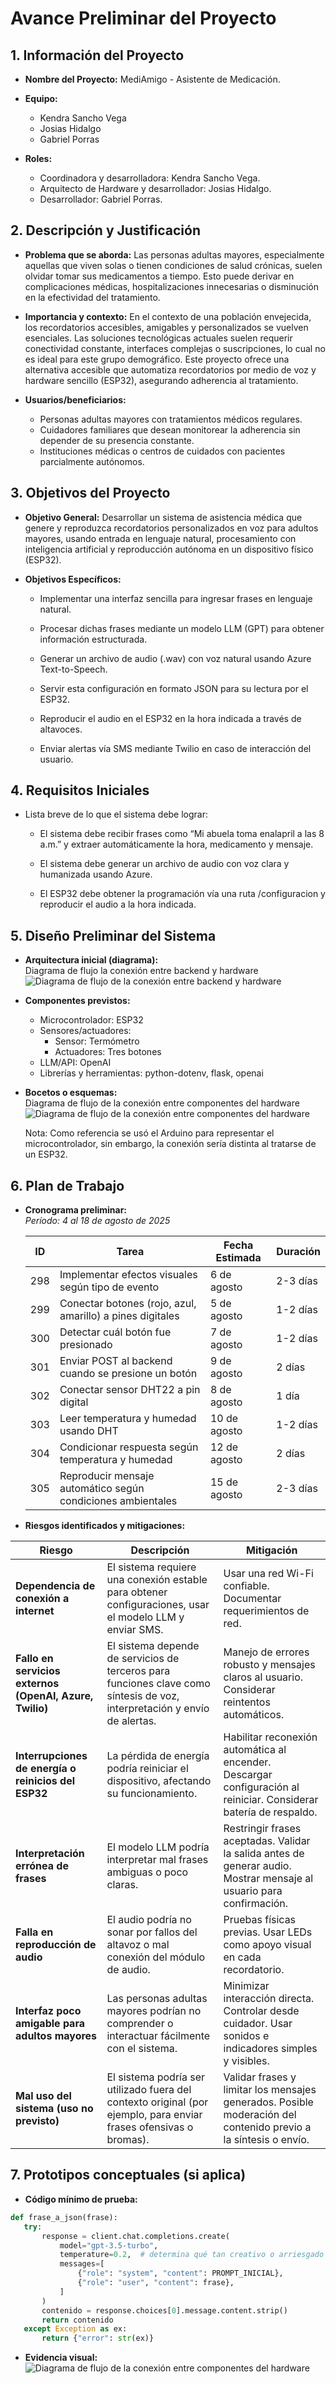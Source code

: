 # Avance Preliminar del Proyecto

## 1. Información del Proyecto
- **Nombre del Proyecto:** MediAmigo - Asistente de Medicación.
- **Equipo:** 
    - Kendra Sancho Vega
    - Josias Hidalgo
    - Gabriel Porras

- **Roles:** 
  - Coordinadora y desarrolladora: Kendra Sancho Vega.
  - Arquitecto de Hardware y desarrollador: Josias Hidalgo.
  - Desarrollador: Gabriel Porras.



## 2. Descripción y Justificación
- **Problema que se aborda:** Las personas adultas mayores, especialmente aquellas que viven solas o tienen condiciones de salud crónicas, suelen olvidar tomar sus medicamentos a tiempo. Esto puede derivar en complicaciones médicas, hospitalizaciones innecesarias o disminución en la efectividad del tratamiento.

- **Importancia y contexto:** En el contexto de una población envejecida, los recordatorios accesibles, amigables y personalizados se vuelven esenciales. Las soluciones tecnológicas actuales suelen requerir conectividad constante, interfaces complejas o suscripciones, lo cual no es ideal para este grupo demográfico. Este proyecto ofrece una alternativa accesible que automatiza recordatorios por medio de voz y hardware sencillo (ESP32), asegurando adherencia al tratamiento.

- **Usuarios/beneficiarios:**
  - Personas adultas mayores con tratamientos médicos regulares.
  - Cuidadores familiares que desean monitorear la adherencia sin depender de su presencia constante.
  - Instituciones médicas o centros de cuidados con pacientes parcialmente autónomos.


## 3. Objetivos del Proyecto
- **Objetivo General:** Desarrollar un sistema de asistencia médica que genere y reproduzca recordatorios personalizados en voz para adultos mayores, usando entrada en lenguaje natural, procesamiento con inteligencia artificial y reproducción autónoma en un dispositivo físico (ESP32).

- **Objetivos Específicos:**  
  - Implementar una interfaz sencilla para ingresar frases en lenguaje natural.

  - Procesar dichas frases mediante un modelo LLM (GPT) para obtener información estructurada.

  - Generar un archivo de audio (.wav) con voz natural usando Azure Text-to-Speech.

  - Servir esta configuración en formato JSON para su lectura por el ESP32.

  - Reproducir el audio en el ESP32 en la hora indicada a través de altavoces.

  - Enviar alertas vía SMS mediante Twilio en caso de interacción del usuario.

## 4. Requisitos Iniciales
- Lista breve de lo que el sistema debe lograr:  

  - El sistema debe recibir frases como “Mi abuela toma enalapril a las 8 a.m.” y extraer automáticamente la hora, medicamento y mensaje.

  - El sistema debe generar un archivo de audio con voz clara y humanizada usando Azure.

  - El ESP32 debe obtener la programación vía una ruta /configuracion y reproducir el audio a la hora indicada.

## 5. Diseño Preliminar del Sistema
- **Arquitectura inicial (diagrama):**  
Diagrama de flujo la conexión entre backend y hardware
  ![Diagrama de flujo de la conexión entre backend y hardware](arquitectura_general.png)



- **Componentes previstos:**  
  - Microcontrolador: ESP32
  - Sensores/actuadores: 
    - Sensor: Termómetro
    - Actuadores: Tres botones
  - LLM/API:  OpenAI
  - Librerías y herramientas: python-dotenv, flask, openai 

- **Bocetos o esquemas:**  
  Diagrama de flujo de la conexión entre componentes del hardware
  ![Diagrama de flujo de la conexión entre componentes del hardware](arquitectura_hardware.jpg)

  Nota: Como referencia se usó el Arduino para representar el microcontrolador, sin embargo, la conexión sería distinta al tratarse de un ESP32.

## 6. Plan de Trabajo
- **Cronograma preliminar:**  
*Período: 4 al 18 de agosto de 2025*

  | ID | Tarea | Fecha Estimada | Duración |
  |----|-------|----------------|----------|
  | 298 | Implementar efectos visuales según tipo de evento | 6 de agosto | 2-3 días |
  | 299 | Conectar botones (rojo, azul, amarillo) a pines digitales | 5 de agosto | 1-2 días |
  | 300 | Detectar cuál botón fue presionado | 7 de agosto | 1-2 días |
  | 301 | Enviar POST al backend cuando se presione un botón | 9 de agosto | 2 días |
  | 302 | Conectar sensor DHT22 a pin digital | 8 de agosto | 1 día |
  | 303 | Leer temperatura y humedad usando DHT | 10 de agosto | 1-2 días |
  | 304 | Condicionar respuesta según temperatura y humedad | 12 de agosto | 2 días |
  | 305 | Reproducir mensaje automático según condiciones ambientales | 15 de agosto | 2-3 días |



- **Riesgos identificados y mitigaciones:**  

| Riesgo | Descripción | Mitigación |
|--------|-------------|------------|
|  **Dependencia de conexión a internet** | El sistema requiere una conexión estable para obtener configuraciones, usar el modelo LLM y enviar SMS. | Usar una red Wi-Fi confiable. Documentar requerimientos de red.|
|  **Fallo en servicios externos (OpenAI, Azure, Twilio)** | El sistema depende de servicios de terceros para funciones clave como síntesis de voz, interpretación y envío de alertas. | Manejo de errores robusto y mensajes claros al usuario. Considerar reintentos automáticos. |
|  **Interrupciones de energía o reinicios del ESP32** | La pérdida de energía podría reiniciar el dispositivo, afectando su funcionamiento. | Habilitar reconexión automática al encender. Descargar configuración al reiniciar. Considerar batería de respaldo. |
|  **Interpretación errónea de frases** | El modelo LLM podría interpretar mal frases ambiguas o poco claras. | Restringir frases aceptadas. Validar la salida antes de generar audio. Mostrar mensaje al usuario para confirmación. |
|  **Falla en reproducción de audio** | El audio podría no sonar por fallos del altavoz o mal conexión del módulo de audio. | Pruebas físicas previas. Usar LEDs como apoyo visual en cada recordatorio. |
|  **Interfaz poco amigable para adultos mayores** | Las personas adultas mayores podrían no comprender o interactuar fácilmente con el sistema. | Minimizar interacción directa. Controlar desde cuidador. Usar sonidos e indicadores simples y visibles. |
|  **Mal uso del sistema (uso no previsto)** | El sistema podría ser utilizado fuera del contexto original (por ejemplo, para enviar frases ofensivas o bromas). | Validar frases y limitar los mensajes generados. Posible moderación del contenido previo a la síntesis o envío. |


## 7. Prototipos conceptuales (si aplica)
- **Código mínimo de prueba:**  
 ```python
def frase_a_json(frase):
    try:
        response = client.chat.completions.create(
            model="gpt-3.5-turbo",
            temperature=0.2,  # determina qué tan creativo o arriesgado es el modelo
            messages=[
                {"role": "system", "content": PROMPT_INICIAL},
                {"role": "user", "content": frase},
            ]
        )
        contenido = response.choices[0].message.content.strip()
        return contenido
    except Exception as ex:
        return {"error": str(ex)}
```

- **Evidencia visual:**  
  ![Diagrama de flujo de la conexión entre componentes del hardware](evidencia_visual_progreso.jpg)